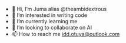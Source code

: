 - 👋 Hi, I’m Juma alias @theambidextrous
- 👀 I’m interested in writing code
- 🌱 I’m currently learning me
- 💞️ I’m looking to collaborate on AI
- 📫 How to reach me idd.otuya@outlook.com

<!---
theambidextrous/theambidextrous is a ✨ special ✨ repository because its `README.md` (this file) appears on your GitHub profile.
You can click the Preview link to take a look at your changes.
--->
